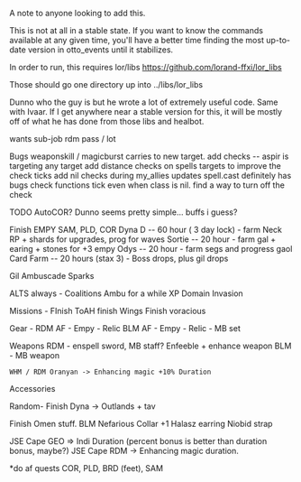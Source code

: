 A note to anyone looking to add this.

This is not at all in a stable state. If you want to know the commands available at any given time, you'll have a better time
finding the most up-to-date version in otto_events until it stabilizes.

In order to run, this requires lor/libs  https://github.com/lorand-ffxi/lor_libs

Those should go one directory up into ../libs/lor_libs

Dunno who the guy is but he wrote a lot of extremely useful code. Same with Ivaar. If I get anywhere near a stable version for this, it will be mostly 
off of what he has done from those libs and healbot.




wants
sub-job
rdm 
pass / lot

Bugs
weaponskill / magicburst carries to new target.
add checks -- aspir is targeting any target
add distance checks on spells targets to improve the check ticks
add nil checks during my_allies updates
spell.cast definitely has bugs
check functions tick even when class is nil. find a way to turn off the check

TODO
AutoCOR? Dunno seems pretty simple... buffs i guess?


Finish EMPY
SAM, PLD, COR
Dyna D          -- 60 hour ( 3 day lock)   - farm Neck RP + shards for upgrades, prog for waves
Sortie          -- 20 hour                 - farm gal + earing + stones for +3 empy
Odys            -- 20 hour                 - farm segs and progress gaol
Card Farm       -- 20 hours (stax 3)       - Boss drops, plus gil drops

Gil
Ambuscade
Sparks


ALTS 
always -
    Coalitions
    Ambu for a while
    XP
    Domain Invasion

Missions -
    FInish ToAH 
    finish Wings
    Finish voracious 

Gear -
    RDM AF - Empy - Relic
    BLM AF - Empy - Relic - MB set

Weapons
    RDM - enspell sword, MB staff? Enfeeble + enhance weapon
    BLM - MB weapon

    WHM / RDM Oranyan -> Enhancing magic +10% Duration
Accessories

Random-
    Finish Dyna
    -> Outlands + tav 

Finish Omen stuff. 
BLM
Nefarious Collar +1
Halasz earring
Niobid strap

JSE Cape GEO => Indi Duration (percent bonus is better than duration bonus, maybe?)
JSE Cape RDM -> Enhancing magic duration.

*do af quests COR, PLD, BRD (feet), SAM